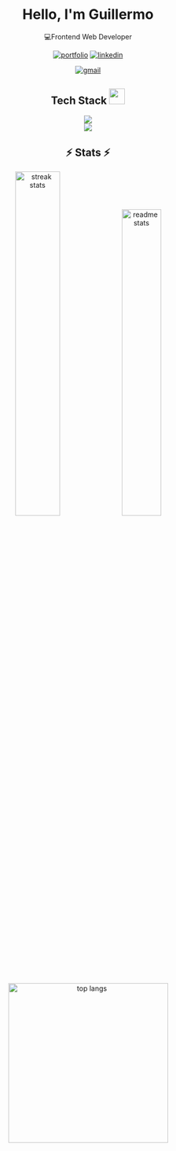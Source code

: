 
<h1 align="center">
    Hello, I'm Guillermo

  </h1>

<div align="center">

💻Frontend Web Developer<br>


[![portfolio](https://img.shields.io/badge/my_portfolio-0A66C2?style=for-the-badge&logo=ko-fi&logoColor=white)](https://guillezdev.netlify.app/)
[![linkedin](https://img.shields.io/badge/linkedin-0A66C2?style=for-the-badge&logo=linkedin&logoColor=white)](https://www.linkedin.com/in/guillezdev/)

[![gmail](https://img.shields.io/badge/gmail-1DA1F2?style=for-the-badge&logo=gmail&logoColor=white)](mailto:guillezdev@gmail.com)
</div >
<div align="center">
<h2>Tech Stack <img src = "https://media2.giphy.com/media/QssGEmpkyEOhBCb7e1/giphy.gif?cid=ecf05e47a0n3gi1bfqntqmob8g9aid1oyj2wr3ds3mg700bl&rid=giphy.gif" width = 32px></h2>


  <img src="https://skillicons.dev/icons?i=react,nextjs,javascript,typescript,redux,sass,tailwindcss,materialui,bootstrap,express" /><br>
  <img src="https://skillicons.dev/icons?i=git,github,figma,md,supabase,vitest,postgres" />
</div>

<h2 align="center">⚡ Stats ⚡</h2>

<div align="center">
  <img  width=42.4% src="https://streak-stats.demolab.com/?user=guillezdev&count_private=true&theme=react&border_radius=10" alt="streak stats"/>
  <img  width=40% src="https://github-readme-stats.vercel.app/api?username=guillezdev&count_private=true&show_icons=true&theme=react&rank_icon=github&border_radius=10" alt="readme stats" />
  <br/>
  <img width=325 align="center" src="https://github-readme-stats.vercel.app/api/top-langs/?username=guillezdev&hide=HTML&langs_count=8&layout=compact&theme=react&border_radius=10&size_weight=0.5&count_weight=0.5&exclude_repo=github-readme-stats" alt="top langs" />
</div>

